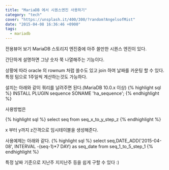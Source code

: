 ```yaml
---
title: "MariaDB 에서 시퀀스엔진 사용하기"
category: "tech"
cover: "https://unsplash.it/400/300/?random?AngelsofMist"
date: "2015-04-08 16:36:46 +0900"
tags: 
  - mariadb
---
```


전용뷰어 보기
MariaDB 스토리지 엔진중에 아주 쓸만한 시퀀스 엔진이 있다.

간단하게 설명하면 그냥 숫자 쭉 나열해주는 기능이다.

상황에 따라 oracle 의 rownum 처럼 쓸수도 있고
join 하여 날짜를 카운팅 할 수 있다. 특정 텀으로 1주일씩 계산하는것도 가능하다.

설치는 아래와 같이 쿼리를 날려주면 된다.(MariaDB 10.0.x 이상)
{% highlight sql %}
INSTALL PLUGIN sequence SONAME 'ha_sequence';
{% endhighlight %}



사용방법은

{% highlight sql %}
select seq from seq_x_to_y_step_z
{% endhighlight %}

x 부터 y까지 z간격으로 임시테이블을 생성해준다.

사용예제는 아래와 같다.
{% highlight sql %}
select seq,DATE_ADD('2015-04-08', INTERVAL -(seq-1)*7 DAY) as seq_date
from seq_1_to_5_step_1
{% endhighlight %}


특정 날짜 기준으로 지난주 지지난주 등을 쉽게 구할 수 있다 :)
